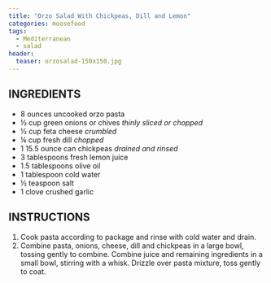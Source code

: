 ```yaml
---
title: "Orzo Salad With Chickpeas, Dill and Lemon"
categories: moosefood
tags: 
  - Mediterranean
  - salad
header:
  teaser: orzosalad-150x150.jpg
---
```


## INGREDIENTS
* 8 ounces uncooked orzo pasta
* ½ cup green onions or chives *thinly sliced or chopped*
* ½ cup feta cheese *crumbled*
* ¼ cup fresh dill *chopped*
* 1 15.5 ounce can chickpeas *drained and rinsed*
* 3 tablespoons fresh lemon juice
* 1.5 tablespoons olive oil
* 1 tablespoon cold water
* ½ teaspoon salt
* 1 clove crushed garlic

## INSTRUCTIONS
1. Cook pasta according to package and rinse with cold water and drain.
2. Combine pasta, onions, cheese, dill and chickpeas in a large bowl, tossing gently to combine. Combine juice and remaining ingredients in a small bowl, stirring with a whisk. Drizzle over pasta mixture, toss gently to coat.

